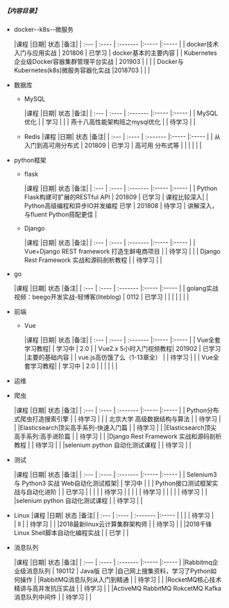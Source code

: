 ##### 【内容目录】

- docker--k8s--微服务

    |课程 |日期| 状态     |备注|
    | :--- | :---- | :------- |:----- |:----- |
    | docker技术入门与应用实战 | 201806  | 已学习    |   docker基本的主要内容   |
    | Kubernetes企业级Docker容器集群管理平台实战 |  201903 |     |      |
    | Docker与Kubernetes(k8s)微服务容器化实战 |2018703   |     |      |




- 数据库
  - MySQL

    |课程 |日期| 状态     |备注|
    | :--- | :---- | :------- |:----- |:----- |
    | MySQL优化 |   |  学习    |      |
    | 燕十八高性能架构班之mysql优化 |   |  待学习    |      |

  - Redis
    |课程 |日期| 状态     |备注|
    | :--- | :---- | :------- |:----- |:----- |
    | 从入门到高可用分布式 | 201809  | 已学习    |  高可用 分布式等   |
    |  |   |     |      |

- python框架
  - flask

    |课程 |日期| 状态     |备注|
    | :--- | :---- | :------- |:----- |:----- |
    | Python Flask构建可扩展的RESTful API |  201809 |  已学习    |  课程比较深入|
    | Python高级编程和异步IO并发编程 已学 |  201808 |  待学习    |    讲解深入，与fluent Python搭配更佳  |

  - Django

    |课程 |日期| 状态     |备注|
    | :--- | :---- | :------- |:----- |:----- |
    | Vue+Django REST framework 打造生鲜电商项目 |   |  待学习    |      |
    | Django Rest Framework 实战和源码剖析教程 |   |  待学习    |      |

- go

    |课程 |日期| 状态     |备注|
    | :--- | :---- | :------- |:----- |:----- |
    | golang实战视频：beego开发实战-轻博客(liteblog) | 0112  |  已学习    |      |
    |  |   |      |      |

- 前端
  - Vue

    |课程 |日期| 状态     |备注|
    | :--- | :---- | :------- |:----- |:----- |
    |  Vue全套学习教程|   |   学习中  |  2.0    |
    |  Vue2.x 5小时入门视频教程| 201902 | 已学习 |主要的基础内容   |
    | vue.js高仿饿了么（1-13章全） |   |  待学习    |      |
    |  Vue全套学习教程|   |   学习中  |  2.0    |
    |  |   |   |   |


- 运维



- 爬虫



  |课程 |日期| 状态     |备注|
  | :--- | :---- | :------- |:----- |:----- |
  | Python分布式爬虫打造搜索引擎 |   |  待学习    |      |
  | 北京大学 高级数据结构与算法 |   |  待学习    |      |
  |Elasticsearch顶尖高手系列-快速入门篇 |   |  待学习    |      |
  |Elasticsearch顶尖高手系列:高手进阶篇 |   |  待学习    |      |
  |Django Rest Framework 实战和源码剖析教程 |   |  待学习    |      |
  |selenium python 自动化测试课程 |   |  待学习    |      |


- 测试

  |课程 |日期| 状态     |备注|
  | :--- | :---- | :------- |:----- |:----- |
  | Selenium3 与 Python3 实战 Web自动化测试框架|   |  学习中    |      |
  | Python接口测试框架实战与自动化进阶 |   |  已学习    |      |
  | |   |  待学习    |      |
  | |   |  待学习    |      |
  | |   |  待学习    |      |
  |selenium python 自动化测试课程 |   |  待学习    |      |



- Linux
  |课程 |日期| 状态     |备注|
  | :--- | :---- | :------- |:----- |
  | |   |  待学习    |      
  | ll |   |  待学习    |      |
  |2018最新linux云计算集群架构师 |   |  待学习    |      |
  |2018千锋Linux Shell脚本自动化编程实战 |   |  已学    |      |



- 消息队列

  |课程 |日期| 状态     |备注|
  | :--- | :---- | :------- |:----- |:----- |
  |Rabbitmq企业级消息队列 |  190112 | Java版 已学   |自己网上搜集资料，学习了Python如何操作 |
  |RabbitMQ消息队列从入门到精通 |   |  待学习    |      |
  |RocketMQ核心技术精讲与高并发抗压实战 |   |  待学习    |      |
  |ActiveMQ RabbitMQ RokcetMQ Kafka消息队列中间件 |   |  待学习    |      |
